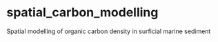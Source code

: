 # spatial_carbon_modelling
Spatial modelling of organic carbon density in surficial marine sediment
